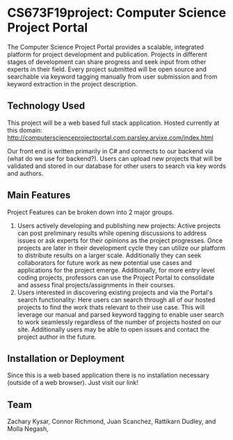 # CS673F19project: Computer Science Project Portal
The Computer Science Project Portal provides a scalable, integrated platform for project development and publication. Projects in different stages of development can share progress and seek input from other experts in their field. Every project submitted will be open source and searchable via keyword tagging manually from user submission and from keyword extraction in the project description.

## Technology Used
This project will be a web based full stack application. Hosted currently at this domain:
http://computerscienceprojectportal.com.parsley.arvixe.com/index.html

Our front end is written primarily in C# and connects to our backend via (what do we use for backend?). Users can upload new projects that will be validated and stored in our database for other users to search via key words and authors.  

## Main Features
Project Features can be broken down into 2 major groups.
1) Users actively developing and publishing new projects:
Active projects can post preliminary results while opening discussions to address issues or ask experts for their opinions as the project progresses. Once projects are later in their development cycle they can utilize our platform to distribute results on a larger scale. Additionally they can seek collaborators for future work as new potential use cases and applications for the project emerge. Additionally, for more entry level coding projects, professors can use the Project Portal to consolidate and assess final projects/assignments in their courses.
2) Users interested in discovering existing projects and via the Portal's search functionality:
Here users can search through all of our hosted projects to find the work thats relevant to their use case. This will leverage our manual and parsed keyword tagging to enable user search to work seamlessly regardless of the number of projects hosted on our site. Additionally users may be able to open issues and contact the project author in the future.

## Installation or Deployment
Since this is a web based application there is no installation necessary (outside of a web browser). Just visit our link!

## Team
Zachary Kysar,
Connor Richmond,
Juan Scanchez,
Rattikarn Dudley,
and Molla Negash,
